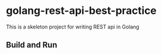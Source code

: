 # golang-rest-api-best-practice
This is a skeleton project for writing REST api in Golang

## Build and Run
